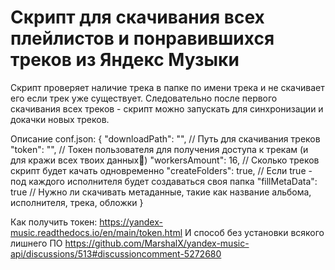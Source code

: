 # Скрипт для скачивания всех плейлистов и понравившихся треков из Яндекс Музыки

Скрипт проверяет наличие трека в папке по имени трека и не скачивает его если трек уже существует.
Следовательно после первого скачивания всех треков - скрипт можно запускать для синхронизации и докачки новых треков.

Описание conf.json:
{
    "downloadPath": "", // Путь для скачивания треков
    "token": "", // Токен пользователя для получения доступа к трекам (и для кражи всех твоих данных🤡)
    "workersAmount": 16, // Сколько треков скрипт будет качать одновременно
    "createFolders": true, // Если true - под каждого исполнителя будет создаваться своя папка
    "fillMetaData": true // Нужно ли скачивать метаданные, такие как название альбома, исполнителя, трека, обложки
}

Как получить токен: https://yandex-music.readthedocs.io/en/main/token.html
И способ без установки всякого лишнего ПО https://github.com/MarshalX/yandex-music-api/discussions/513#discussioncomment-5272680